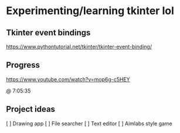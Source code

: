 # Experimenting/learning tkinter lol

## Tkinter event bindings
https://www.pythontutorial.net/tkinter/tkinter-event-binding/

## Progress

https://www.youtube.com/watch?v=mop6g-c5HEY

@ 7:05:35

## Project ideas
[ ] Drawing app
[ ] File searcher
[ ] Text editor
[ ] Aimlabs style game